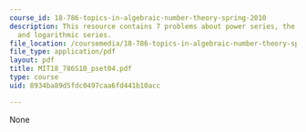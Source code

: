 ```yaml
---
course_id: 18-786-topics-in-algebraic-number-theory-spring-2010
description: This resource contains 7 problems about power series, the exponential
  and logarithmic series.
file_location: /coursemedia/18-786-topics-in-algebraic-number-theory-spring-2010/8934ba89d5fdc0497caa6fd441b10acc_MIT18_786S10_pset04.pdf
file_type: application/pdf
layout: pdf
title: MIT18_786S10_pset04.pdf
type: course
uid: 8934ba89d5fdc0497caa6fd441b10acc

---
```

None